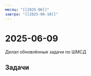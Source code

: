 ```yaml
---
месяц: "[[2025-06]]"
завтра: "[[2025-06-10]]"
---
```


# 2025-06-09

Делал обновлённые задачи по ШМСД

## Задачи

